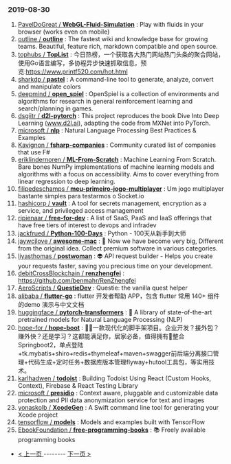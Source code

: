 ### 2019-08-30 
1. [PavelDoGreat / **WebGL-Fluid-Simulation**](https://github.com/PavelDoGreat/WebGL-Fluid-Simulation) : Play with fluids in your browser (works even on mobile)
1. [outline / **outline**](https://github.com/outline/outline) : The fastest wiki and knowledge base for growing teams. Beautiful, feature rich, markdown compatible and open source.
1. [tophubs / **TopList**](https://github.com/tophubs/TopList) : 今日热榜，一个获取各大热门网站热门头条的聚合网站，使用Go语言编写，多协程异步快速抓取信息，预览:https://www.printf520.com/hot.html
1. [sharkdp / **pastel**](https://github.com/sharkdp/pastel) : A command-line tool to generate, analyze, convert and manipulate colors
1. [deepmind / **open_spiel**](https://github.com/deepmind/open_spiel) : OpenSpiel is a collection of environments and algorithms for research in general reinforcement learning and search/planning in games.
1. [dsgiitr / **d2l-pytorch**](https://github.com/dsgiitr/d2l-pytorch) : This project reproduces the book Dive Into Deep Learning (www.d2l.ai), adapting the code from MXNet into PyTorch.
1. [microsoft / **nlp**](https://github.com/microsoft/nlp) : Natural Language Processing Best Practices & Examples
1. [Kavignon / **fsharp-companies**](https://github.com/Kavignon/fsharp-companies) : Community curated list of companies that use F#
1. [eriklindernoren / **ML-From-Scratch**](https://github.com/eriklindernoren/ML-From-Scratch) : Machine Learning From Scratch. Bare bones NumPy implementations of machine learning models and algorithms with a focus on accessibility. Aims to cover everything from linear regression to deep learning.
1. [filipedeschamps / **meu-primeiro-jogo-multiplayer**](https://github.com/filipedeschamps/meu-primeiro-jogo-multiplayer) : Um jogo multiplayer bastante simples para testarmos o Socket.io
1. [hashicorp / **vault**](https://github.com/hashicorp/vault) : A tool for secrets management, encryption as a service, and privileged access management
1. [ripienaar / **free-for-dev**](https://github.com/ripienaar/free-for-dev) : A list of SaaS, PaaS and IaaS offerings that have free tiers of interest to devops and infradev
1. [jackfrued / **Python-100-Days**](https://github.com/jackfrued/Python-100-Days) : Python - 100天从新手到大师
1. [jaywcjlove / **awesome-mac**](https://github.com/jaywcjlove/awesome-mac) :  Now we have become very big, Different from the original idea. Collect premium software in various categories.
1. [liyasthomas / **postwoman**](https://github.com/liyasthomas/postwoman) : 👽 API request builder - Helps you create your requests faster, saving you precious time on your development.
1. [debitCrossBlockchain / **renzhengfei**](https://github.com/debitCrossBlockchain/renzhengfei) : https://github.com/benmahr/RenZhengfei
1. [AeroScripts / **QuestieDev**](https://github.com/AeroScripts/QuestieDev) : Questie: the vanilla quest helper
1. [alibaba / **flutter-go**](https://github.com/alibaba/flutter-go) : flutter 开发者帮助 APP，包含 flutter 常用 140+ 组件的demo 演示与中文文档
1. [huggingface / **pytorch-transformers**](https://github.com/huggingface/pytorch-transformers) : 👾 A library of state-of-the-art pretrained models for Natural Language Processing (NLP)
1. [hope-for / **hope-boot**](https://github.com/hope-for/hope-boot) : 🌱🚀一款现代化的脚手架项目。企业开发？接外包？赚外快？还是学习？这都能满足你，居家必备，值得拥有🍻整合Springboot2，单点登陆+tk.mybatis+shiro+redis+thymeleaf+maven+swagger前后端分离接口管理+代码生成+定时任务+数据库版本管理flyway+hutool工具包，等实用技术。
1. [karlhadwen / **todoist**](https://github.com/karlhadwen/todoist) : Building Todoist Using React (Custom Hooks, Context), Firebase & React Testing Library
1. [microsoft / **presidio**](https://github.com/microsoft/presidio) : Context aware, pluggable and customizable data protection and PII data anonymization service for text and images
1. [yonaskolb / **XcodeGen**](https://github.com/yonaskolb/XcodeGen) : A Swift command line tool for generating your Xcode project
1. [tensorflow / **models**](https://github.com/tensorflow/models) : Models and examples built with TensorFlow
1. [EbookFoundation / **free-programming-books**](https://github.com/EbookFoundation/free-programming-books) : 📚 Freely available programming books 

- [ < 上一页 ](https://github.com/able8/github-trending-daily-record/blob/master/2019-08-29.md) -------- [ 下一页 > ](https://github.com/able8/github-trending-daily-record/blob/master/2019-08-31.md)